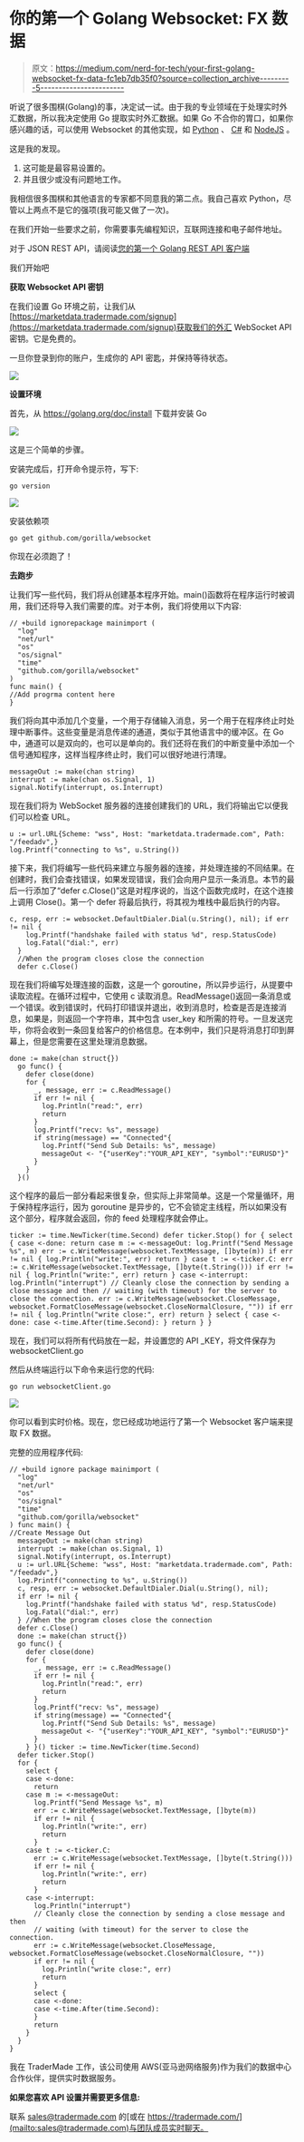 # 你的第一个 Golang Websocket: FX 数据

> 原文：<https://medium.com/nerd-for-tech/your-first-golang-websocket-fx-data-fc1eb7db35f0?source=collection_archive---------5----------------------->

听说了很多围棋(Golang)的事，决定试一试。由于我的专业领域在于处理实时外汇数据，所以我决定使用 Go 提取实时外汇数据。如果 Go 不合你的胃口，如果你感兴趣的话，可以使用 Websocket 的其他实现，如 [Python](https://rahul-khanna.medium.com/your-first-python-socketio-client-506b3c2e9187) 、 [C#](https://khanna-rahul.medium.com/your-first-c-websocket-client-5e7acc30681d) 和 [NodeJS](/nerd-for-tech/stream-real-time-forex-data-with-nodejs-websocket-9fb9b1c2e048) 。

这是我的发现。

1.  这可能是最容易设置的。
2.  并且很少或没有问题地工作。

我相信很多围棋和其他语言的专家都不同意我的第二点。我自己喜欢 Python，尽管以上两点不是它的强项(我可能又做了一次)。

在我们开始一些要求之前，你需要事先编程知识，互联网连接和电子邮件地址。

对于 JSON REST API，请阅读[您的第一个 Golang REST API 客户端](/nerd-for-tech/your-first-golang-rest-api-client-287c8dc0961)

我们开始吧

**获取 Websocket API 密钥**

在我们设置 Go 环境之前，让我们从[https://marketdata.tradermade.com/signup](https://marketdata.tradermade.com/signup)获取我们的外汇 WebSocket API 密钥。它是免费的。

一旦你登录到你的账户，生成你的 API 密匙，并保持等待状态。

![](img/39e4b6ba50fd56d7fc6e362d7bbdb264.png)

**设置环境**

首先，从 https://golang.org/doc/install 下载并安装 Go

![](img/3e3a3ca3c6d450a79a2d5c510bc4b1e5.png)

这是三个简单的步骤。

安装完成后，打开命令提示符，写下:

```
go version
```

![](img/2241183364104a4a5136ff57f1f67cfb.png)

安装依赖项

```
go get github.com/gorilla/websocket
```

你现在必须跑了！

**去跑步**

让我们写一些代码，我们将从创建基本程序开始。main()函数将在程序运行时被调用，我们还将导入我们需要的库。对于本例，我们将使用以下内容:

```
// +build ignorepackage mainimport (
  "log"
  "net/url"
  "os"
  "os/signal"
  "time"
  "github.com/gorilla/websocket"
)
func main() {
//Add progrma content here 
}
```

我们将向其中添加几个变量，一个用于存储输入消息，另一个用于在程序终止时处理中断事件。这些变量是消息传递的通道，类似于其他语言中的缓冲区。在 Go 中，通道可以是双向的，也可以是单向的。我们还将在我们的中断变量中添加一个信号通知程序，这样当程序终止时，我们可以很好地进行清理。

```
messageOut := make(chan string)
interrupt := make(chan os.Signal, 1)
signal.Notify(interrupt, os.Interrupt)
```

现在我们将为 WebSocket 服务器的连接创建我们的 URL，我们将输出它以便我们可以检查 URL。

```
u := url.URL{Scheme: "wss", Host: "marketdata.tradermade.com", Path: "/feedadv",}
log.Printf("connecting to %s", u.String())
```

接下来，我们将编写一些代码来建立与服务器的连接，并处理连接的不同结果。在创建时，我们会查找错误，如果发现错误，我们会向用户显示一条消息。本节的最后一行添加了“defer c.Close()”这是对程序说的，当这个函数完成时，在这个连接上调用 Close()。第一个 defer 将最后执行，将其视为堆栈中最后执行的内容。

```
c, resp, err := websocket.DefaultDialer.Dial(u.String(), nil); if err != nil {
    log.Printf("handshake failed with status %d", resp.StatusCode)
    log.Fatal("dial:", err)
  }
  //When the program closes close the connection
  defer c.Close()
```

现在我们将编写处理连接的函数，这是一个 goroutine，所以异步运行，从提要中读取流程。在循环过程中，它使用 c 读取消息。ReadMessage()返回一条消息或一个错误。收到错误时，代码打印错误并退出，收到消息时，检查是否是连接消息，如果是，则返回一个字符串，其中包含 user_key 和所需的符号。一旦发送完毕，你将会收到一条回复给客户的价格信息。在本例中，我们只是将消息打印到屏幕上，但是您需要在这里处理消息数据。

```
done := make(chan struct{})
  go func() {
    defer close(done)
    for {
      _, message, err := c.ReadMessage()
      if err != nil {
        log.Println("read:", err)
        return
      }
      log.Printf("recv: %s", message)
      if string(message) == "Connected"{
        log.Printf("Send Sub Details: %s", message)
        messageOut <- "{"userKey":"YOUR_API_KEY", "symbol":"EURUSD"}"
      }
    }
  }()
```

这个程序的最后一部分看起来很复杂，但实际上非常简单。这是一个常量循环，用于保持程序运行，因为 goroutine 是异步的，它不会锁定主线程，所以如果没有这个部分，程序就会返回，你的 feed 处理程序就会停止。

```
ticker := time.NewTicker(time.Second) defer ticker.Stop() for { select { case <-done: return case m := <-messageOut: log.Printf("Send Message %s", m) err := c.WriteMessage(websocket.TextMessage, []byte(m)) if err != nil { log.Println("write:", err) return } case t := <-ticker.C: err := c.WriteMessage(websocket.TextMessage, []byte(t.String())) if err != nil { log.Println("write:", err) return } case <-interrupt: log.Println("interrupt") // Cleanly close the connection by sending a close message and then // waiting (with timeout) for the server to close the connection. err := c.WriteMessage(websocket.CloseMessage, websocket.FormatCloseMessage(websocket.CloseNormalClosure, "")) if err != nil { log.Println("write close:", err) return } select { case <-done: case <-time.After(time.Second): } return } }
```

现在，我们可以将所有代码放在一起，并设置您的 API _KEY，将文件保存为 websocketClient.go

然后从终端运行以下命令来运行您的代码:

```
go run websocketClient.go
```

![](img/be229094f988c8a838af227d9c68794b.png)

你可以看到实时价格。现在，您已经成功地运行了第一个 Websocket 客户端来提取 FX 数据。

完整的应用程序代码:

```
// +build ignore package mainimport (
  "log"
  "net/url"
  "os"
  "os/signal"
  "time"
  "github.com/gorilla/websocket"
) func main() {
//Create Message Out   
  messageOut := make(chan string)
  interrupt := make(chan os.Signal, 1)
  signal.Notify(interrupt, os.Interrupt)
  u := url.URL{Scheme: "wss", Host: "marketdata.tradermade.com", Path: "/feedadv",}
  log.Printf("connecting to %s", u.String())
  c, resp, err := websocket.DefaultDialer.Dial(u.String(), nil);
  if err != nil {
    log.Printf("handshake failed with status %d", resp.StatusCode)
    log.Fatal("dial:", err)
  } //When the program closes close the connection
  defer c.Close()
  done := make(chan struct{})
  go func() {
    defer close(done)
    for {
      _, message, err := c.ReadMessage()
      if err != nil {
        log.Println("read:", err)
        return
      }
      log.Printf("recv: %s", message)
      if string(message) == "Connected"{
        log.Printf("Send Sub Details: %s", message)
        messageOut <- "{"userKey":"YOUR_API_KEY", "symbol":"EURUSD"}"
      }
    } }() ticker := time.NewTicker(time.Second)
  defer ticker.Stop()
  for {
    select {
    case <-done:
      return
    case m := <-messageOut:
      log.Printf("Send Message %s", m)
      err := c.WriteMessage(websocket.TextMessage, []byte(m))
      if err != nil {
        log.Println("write:", err)
        return
      }
    case t := <-ticker.C:
      err := c.WriteMessage(websocket.TextMessage, []byte(t.String()))
      if err != nil {
        log.Println("write:", err)
        return
      }
    case <-interrupt:
      log.Println("interrupt")
      // Cleanly close the connection by sending a close message and then
      // waiting (with timeout) for the server to close the connection.
      err := c.WriteMessage(websocket.CloseMessage, websocket.FormatCloseMessage(websocket.CloseNormalClosure, ""))
      if err != nil {
        log.Println("write close:", err)
        return
      }
      select {
      case <-done:
      case <-time.After(time.Second):
      }
      return
    }
  }
}
```

我在 TraderMade 工作，该公司使用 AWS(亚马逊网络服务)作为我们的数据中心合作伙伴，提供实时数据服务。

**如果您喜欢 API 设置并需要更多信息:**

联系 sales@tradermade.com 的[或在 https://tradermade.com/](mailto:sales@tradermade.com)与团队成员实时聊天。